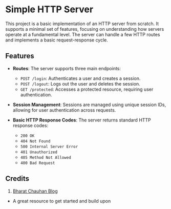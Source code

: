 # Simple HTTP Server

This project is a basic implementation of an HTTP server from scratch. It supports a minimal set of features, focusing on understanding how servers operate at a fundamental level. The server can handle a few HTTP routes and implements a basic request-response cycle.

## Features

- **Routes**: The server supports three main endpoints:
  - `POST /login`: Authenticates a user and creates a session.
  - `POST /logout`: Logs out the user and deletes the session.
  - `GET /protected`: Accesses a protected resource, requiring user authentication.

- **Session Management**: Sessions are managed using unique session IDs, allowing for user authentication across requests.

- **Basic HTTP Response Codes**: The server returns standard HTTP response codes:
  - `200 OK`
  - `404 Not Found`
  - `500 Internal Server Error`
  - `401 Unauthorized`
  - `405 Method Not Allowed`
  - `400 Bad Request`

## Credits

1. [Bharat Chauhan Blog](https://bhch.github.io/posts/2017/11/writing-an-http-server-from-scratch/)
  - A great resource to get started and build upon
  